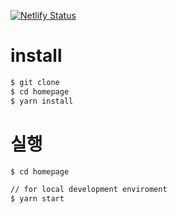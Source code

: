 [![Netlify Status](https://api.netlify.com/api/v1/badges/274d2843-d5e0-4392-9b76-6a0b0668a19c/deploy-status)](https://app.netlify.com/sites/ellipti/deploys)

# install

```bash
$ git clone
$ cd homepage
$ yarn install
```

# 실행
```bash
$ cd homepage

// for local development enviroment
$ yarn start
```
